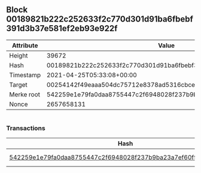 ## Block 00189821b222c252633f2c770d301d91ba6fbebf391d3b37e581ef2eb93e922f

Attribute | Value
--- | ---
Height | 39672
Hash | 00189821b222c252633f2c770d301d91ba6fbebf391d3b37e581ef2eb93e922f
Timestamp | 2021-04-25T05:33:08+00:00
Target | 00254142f49eaaa504dc75712e8378ad5316cbcead634704b3734b6271167cc4
Merke root | 542259e1e79fa0daa8755447c2f6948028f237b9ba23a7ef60f9ac91c128cedd
Nonce | 2657658131

```

```

### Transactions

Hash | Amount
--- | ---
[542259e1e79fa0daa8755447c2f6948028f237b9ba23a7ef60f9ac91c128cedd](542259e1e79fa0daa8755447c2f6948028f237b9ba23a7ef60f9ac91c128cedd.md) | 10.00000000 SKEPTI 
